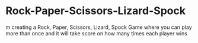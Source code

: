 # Rock-Paper-Scissors-Lizard-Spock
m creating a Rock, Paper, Scissors, Lizard, Spock Game where you can play more than once and it will take score on how many times each player wins 
